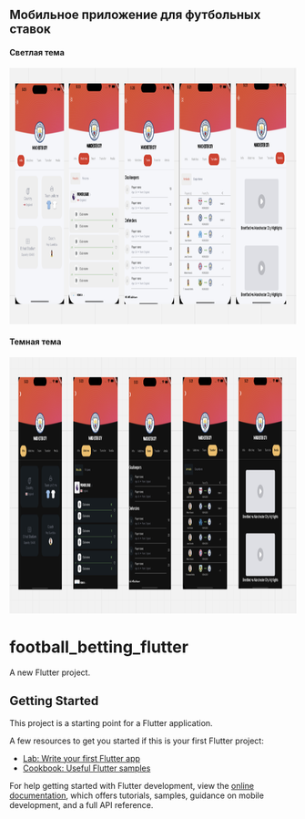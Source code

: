 ## Мобильное приложение для футбольных ставок

#### Светлая тема
<p align="center">
  <img width="700" height="450" src="assets/images/light.png">
</p>

#### Темная тема
<p align="center">
  <img width="700" height="450" src="assets/images/dark.png">
</p>


# football_betting_flutter

A new Flutter project.

## Getting Started

This project is a starting point for a Flutter application.

A few resources to get you started if this is your first Flutter project:

- [Lab: Write your first Flutter app](https://docs.flutter.dev/get-started/codelab)
- [Cookbook: Useful Flutter samples](https://docs.flutter.dev/cookbook)

For help getting started with Flutter development, view the
[online documentation](https://docs.flutter.dev/), which offers tutorials,
samples, guidance on mobile development, and a full API reference.
